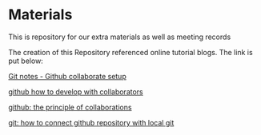 # Materials
This is repository for our extra materials as well as meeting records

The creation of this Repository referenced online tutorial blogs. The link is put below:

[Git notes - Github collaborate setup](http://tech-marsw.logdown.com/blog/2013/08/17/git-notes-github-n-person-cooperation-settings/)

[github how to develop with collaborators](http://tech-marsw.logdown.com/blog/2013/08/17/git-notes-github-n-person-cooperation-settings/)

[github: the principle of collaborations](https://github.com/livoras/blog/issues/7)

[git: how to connect github repository with local git](https://blog.csdn.net/hanchao5272/article/details/79162130)